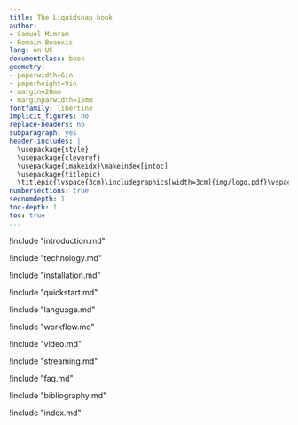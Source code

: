 ```yaml
---
title: The Liquidsoap book
author:
- Samuel Mimram
- Romain Beauxis
lang: en-US
documentclass: book
geometry:
- paperwidth=6in
- paperheight=9in
- margin=20mm
- marginparwidth=15mm
fontfamily: libertine
implicit_figures: no
replace-headers: no
subparagraph: yes
header-includes: |
  \usepackage{style}
  \usepackage{cleveref}
  \usepackage{imakeidx}\makeindex[intoc]
  \usepackage{titlepic}
  \titlepic{\vspace{3cm}\includegraphics[width=3cm]{img/logo.pdf}\vspace{-3cm}}
numbersections: true
secnumdepth: 1
toc-depth: 1
toc: true
...
```

!include "introduction.md"

!include "technology.md"

!include "installation.md"

!include "quickstart.md"

!include "language.md"

!include "workflow.md"

!include "video.md"

!include "streaming.md"

!include "faq.md"

!include "bibliography.md"

!include "index.md"
